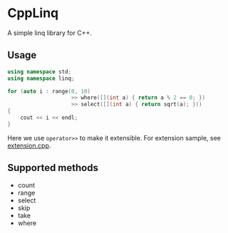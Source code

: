 # CppLinq
A simple linq library for C++.
## Usage
``` c++
using namespace std;
using namespace linq;

for (auto i : range(0, 10)
                    >> where([](int a) { return a % 2 == 0; })
                    >> select([](int a) { return sqrt(a); }))
{
    cout << i << endl;
}
```

Here we use `operator>>` to make it extensible. For extension sample, see [extension.cpp](test/extension.cpp).
## Supported methods
* count
* range
* select
* skip
* take
* where
